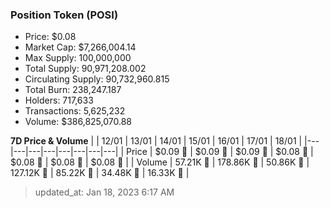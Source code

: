 
  ### Position Token (POSI)
  - Price: $0.08
  - Market Cap: $7,266,004.14
  - Max Supply: 100,000,000
  - Total Supply: 90,971,208.002
  - Circulating Supply: 90,732,960.815
  - Total Burn: 238,247.187
  - Holders: 717,633
  - Transactions: 5,625,232
  - Volume: $386,825,070.88

  **7D Price & Volume**
  | | 12&#x2F;01 | 13&#x2F;01 | 14&#x2F;01 | 15&#x2F;01 | 16&#x2F;01 | 17&#x2F;01 | 18&#x2F;01 |
  |---|---|---|---|---|---|---|---|
  | Price | $0.09 🚀 | $0.09 🔻 | $0.09 🔻 | $0.08 🔻 | $0.08 🔻 | $0.08 🔻 | $0.08 🔻 |
  | Volume | 57.21K 🚀 | 178.86K 🚀 | 50.86K 🔻 | 127.12K 🚀 | 85.22K 🔻 | 34.48K 🔻 | 16.33K 🔻 |

  > updated_at: Jan 18, 2023 6:17 AM
